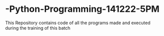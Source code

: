 # -Python-Programming-141222-5PM
This Repository contains code of all the programs made and executed during the training of this batch
